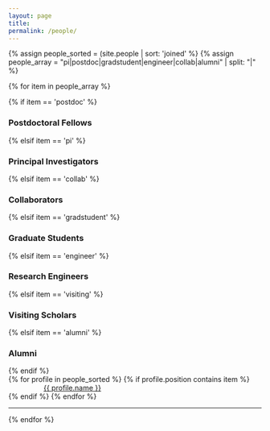 ```yaml
---
layout: page
title:
permalink: /people/
---
```


{% assign people_sorted = (site.people | sort: 'joined' %}
{% assign people_array = "pi|postdoc|gradstudent|engineer|collab|alumni" | split: "|" %}

{% for item in people_array %}

<div class="pos_header">
{% if item == 'postdoc' %}
    <h3>Postdoctoral Fellows</h3>
{% elsif item == 'pi' %}
    <h3>Principal Investigators</h3>
{% elsif item == 'collab' %}
    <h3>Collaborators</h3>
{% elsif item == 'gradstudent' %}
    <h3>Graduate Students</h3>
{% elsif item == 'engineer' %}
    <h3>Research Engineers</h3>
{% elsif item == 'visiting' %}
    <h3>Visiting Scholars</h3>
{% elsif item == 'alumni' %}
    <h3>Alumni</h3>
{% endif %}
</div>

<div class="content list people">
  {% for profile in people_sorted %}
    {% if profile.position contains item %}
    <div style="text-align: left; padding-left: 5em;">
        <a class="name" href="{{ profile.site }}">{{ profile.name }}</a>
    </div>
    {% endif %}
  {% endfor %}
</div>
<hr>

{% endfor %}
